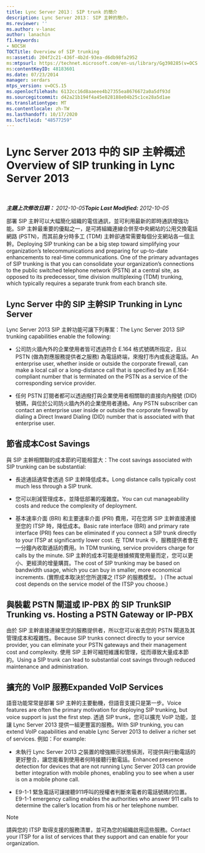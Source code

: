 ```yaml
---
title: Lync Server 2013： SIP trunk 的簡介
description: Lync Server 2013： SIP 主幹的簡介。
ms.reviewer: ''
ms.author: v-lanac
author: lanachin
f1.keywords:
- NOCSH
TOCTitle: Overview of SIP trunking
ms:assetid: 204f2c21-436f-4b2d-93ea-d6db98fa2952
ms:mtpsurl: https://technet.microsoft.com/en-us/library/Gg398285(v=OCS.15)
ms:contentKeyID: 48183601
ms.date: 07/23/2014
manager: serdars
mtps_version: v=OCS.15
ms.openlocfilehash: 6132cc16d8aaeee4b27355ea8676672a0a5df93d
ms.sourcegitcommit: d42a21b194f4a45e828188e04b25c1ce28a5d1ae
ms.translationtype: MT
ms.contentlocale: zh-TW
ms.lasthandoff: 10/17/2020
ms.locfileid: "48577259"
---
```

# <a name="overview-of-sip-trunking-in-lync-server-2013"></a><span data-ttu-id="75a26-103">Lync Server 2013 中的 SIP 主幹概述</span><span class="sxs-lookup"><span data-stu-id="75a26-103">Overview of SIP trunking in Lync Server 2013</span></span>

<div data-xmlns="http://www.w3.org/1999/xhtml">

<div class="topic" data-xmlns="http://www.w3.org/1999/xhtml" data-msxsl="urn:schemas-microsoft-com:xslt" data-cs="https://msdn.microsoft.com/">

<div data-asp="https://msdn2.microsoft.com/asp">



</div>

<div id="mainSection">

<div id="mainBody">

<span> </span>

<span data-ttu-id="75a26-104">_**主題上次修改日期：** 2012-10-05_</span><span class="sxs-lookup"><span data-stu-id="75a26-104">_**Topic Last Modified:** 2012-10-05_</span></span>

<span data-ttu-id="75a26-p101">部署 SIP 主幹可以大幅簡化組織的電信通訊，並可利用最新的即時通訊增強功能。SIP 主幹最重要的優點之一，是可將組織連線合併至中央網站的公用交換電話網路 (PSTN)，而其前身分時多工 (TDM) 主幹卻通常需要每個分支網站各一個主幹。</span><span class="sxs-lookup"><span data-stu-id="75a26-p101">Deploying SIP trunking can be a big step toward simplifying your organization’s telecommunications and preparing for up-to-date enhancements to real-time communications. One of the primary advantages of SIP trunking is that you can consolidate your organization’s connections to the public switched telephone network (PSTN) at a central site, as opposed to its predecessor, time division multiplexing (TDM) trunking, which typically requires a separate trunk from each branch site.</span></span>

<div>

## <a name="sip-trunking-in-lync-server"></a><span data-ttu-id="75a26-107">Lync Server 中的 SIP 主幹</span><span class="sxs-lookup"><span data-stu-id="75a26-107">SIP Trunking in Lync Server</span></span>

<span data-ttu-id="75a26-108">Lync Server 2013 SIP 主幹功能可讓下列專案：</span><span class="sxs-lookup"><span data-stu-id="75a26-108">The Lync Server 2013 SIP trunking capabilities enable the following:</span></span>

  - <span data-ttu-id="75a26-109">公司防火牆內外的企業使用者皆可透過符合 E.164 格式號碼所指定，且以 PSTN (做為對應服務提供者之服務) 為電話終端，來撥打市內或長途電話。</span><span class="sxs-lookup"><span data-stu-id="75a26-109">An enterprise user, whether inside or outside the corporate firewall, can make a local call or a long-distance call that is specified by an E.164-compliant number that is terminated on the PSTN as a service of the corresponding service provider.</span></span>

  - <span data-ttu-id="75a26-110">任何 PSTN 訂閱者都可以透過撥打與企業使用者相關聯的直接向內撥號 (DID) 號碼，與位於公司防火牆內外的企業使用者連絡。</span><span class="sxs-lookup"><span data-stu-id="75a26-110">Any PSTN subscriber can contact an enterprise user inside or outside the corporate firewall by dialing a Direct Inward Dialing (DID) number that is associated with that enterprise user.</span></span>

</div>

<div>

## <a name="cost-savings"></a><span data-ttu-id="75a26-111">節省成本</span><span class="sxs-lookup"><span data-stu-id="75a26-111">Cost Savings</span></span>

<span data-ttu-id="75a26-112">與 SIP 主幹相關聯的成本節約可能相當大：</span><span class="sxs-lookup"><span data-stu-id="75a26-112">The cost savings associated with SIP trunking can be substantial:</span></span>

  - <span data-ttu-id="75a26-113">長途通話通常會透過 SIP 主幹降低成本。</span><span class="sxs-lookup"><span data-stu-id="75a26-113">Long distance calls typically cost much less through a SIP trunk.</span></span>

  - <span data-ttu-id="75a26-114">您可以削減管理成本，並降低部署的複雜度。</span><span class="sxs-lookup"><span data-stu-id="75a26-114">You can cut manageability costs and reduce the complexity of deployment.</span></span>

  - <span data-ttu-id="75a26-115">基本速率介面 (BRI) 和主要速率介面 (PRI) 費用，可在您將 SIP 主幹直接連接至您的 ITSP 時，降低成本。</span><span class="sxs-lookup"><span data-stu-id="75a26-115">Basic rate interface (BRI) and primary rate interface (PRI) fees can be eliminated if you connect a SIP trunk directly to your ITSP at significantly lower cost.</span></span> <span data-ttu-id="75a26-116">在 TDM trunk 中，服務提供者會在一分鐘內收取通話的費用。</span><span class="sxs-lookup"><span data-stu-id="75a26-116">In TDM trunking, service providers charge for calls by the minute.</span></span> <span data-ttu-id="75a26-117">SIP 主幹的成本可能是根據頻寬使用量而定，您可以更小、更經濟的增量購買。</span><span class="sxs-lookup"><span data-stu-id="75a26-117">The cost of SIP trunking may be based on bandwidth usage, which you can buy in smaller, more economical increments.</span></span> <span data-ttu-id="75a26-118"> (實際成本取決於您所選擇之 ITSP 的服務模型。 ) </span><span class="sxs-lookup"><span data-stu-id="75a26-118">(The actual cost depends on the service model of the ITSP you choose.)</span></span>

<div>

## <a name="sip-trunking-vs-hosting-a-pstn-gateway-or-ip-pbx"></a><span data-ttu-id="75a26-119">與裝載 PSTN 閘道或 IP-PBX 的 SIP Trunk</span><span class="sxs-lookup"><span data-stu-id="75a26-119">SIP Trunking vs. Hosting a PSTN Gateway or IP-PBX</span></span>

<span data-ttu-id="75a26-120">由於 SIP 主幹直接連線至您的服務提供者，所以您可以省去您的 PSTN 閘道及其管理成本和複雜性。</span><span class="sxs-lookup"><span data-stu-id="75a26-120">Because SIP trunks connect directly to your service provider, you can eliminate your PSTN gateways and their management cost and complexity.</span></span> <span data-ttu-id="75a26-121">使用 SIP 主幹可縮短維護和管理，從而導致大量成本節約。</span><span class="sxs-lookup"><span data-stu-id="75a26-121">Using a SIP trunk can lead to substantial cost savings through reduced maintenance and administration.</span></span>

</div>

</div>

<div>

## <a name="expanded-voip-services"></a><span data-ttu-id="75a26-122">擴充的 VoIP 服務</span><span class="sxs-lookup"><span data-stu-id="75a26-122">Expanded VoIP Services</span></span>

<span data-ttu-id="75a26-123">語音功能常常是部署 SIP 主幹的主要動機，但語音支援只是第一步。</span><span class="sxs-lookup"><span data-stu-id="75a26-123">Voice features are often the primary motivation for deploying SIP trunking, but voice support is just the first step.</span></span> <span data-ttu-id="75a26-124">透過 SIP trunk，您可以擴充 VoIP 功能，並讓 Lync Server 2013 提供一組更豐富的服務。</span><span class="sxs-lookup"><span data-stu-id="75a26-124">With SIP trunking, you can extend VoIP capabilities and enable Lync Server 2013 to deliver a richer set of services.</span></span> <span data-ttu-id="75a26-125">例如：</span><span class="sxs-lookup"><span data-stu-id="75a26-125">For example:</span></span>

  - <span data-ttu-id="75a26-126">未執行 Lync Server 2013 之裝置的增強顯示狀態偵測，可提供與行動電話的更好整合，讓您能看到使用者何時接聽行動電話。</span><span class="sxs-lookup"><span data-stu-id="75a26-126">Enhanced presence detection for devices that are not running Lync Server 2013 can provide better integration with mobile phones, enabling you to see when a user is on a mobile phone call.</span></span>

  - <span data-ttu-id="75a26-127">E9-1-1 緊急電話可讓接聽911呼叫的授權者判斷來電者的電話號碼的位置。</span><span class="sxs-lookup"><span data-stu-id="75a26-127">E9-1-1 emergency calling enables the authorities who answer 911 calls to determine the caller’s location from his or her telephone number.</span></span>

<div>


> [!NOTE]  
> <span data-ttu-id="75a26-128">請與您的 ITSP 取得支援的服務清單，並可為您的組織啟用這些服務。</span><span class="sxs-lookup"><span data-stu-id="75a26-128">Contact your ITSP for a list of services that they support and can enable for your organization.</span></span>



</div>

</div>

</div>

<span> </span>

</div>

</div>

</div>

